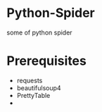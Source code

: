 # Python-Spider
some of python spider

# Prerequisites
- requests
- beautifulsoup4
- PrettyTable
- 
